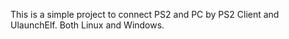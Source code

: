 This is a simple project to connect PS2 and PC by PS2 Client and UlaunchElf. Both Linux and Windows.
